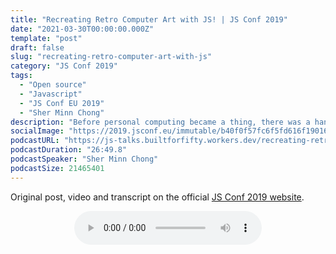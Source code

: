 ```yaml
---
title: "Recreating Retro Computer Art with JS! | JS Conf 2019"
date: "2021-03-30T00:00:00.000Z"
template: "post"
draft: false
slug: "recreating-retro-computer-art-with-js"
category: "JS Conf 2019"
tags:
  - "Open source"
  - "Javascript"
  - "JS Conf EU 2019"
  - "Sher Minn Chong"
description: "Before personal computing became a thing, there was a handful of programmers and artists saw computers as a tool beyond their intended purpose: to create art. In this talk, we will explore the early history of computer art, from ghostly oscilloscope paints to pre-ASCII text art. We’ll discuss how simple techniques with limited technology back then could yield compelling pieces. We’ll see how the history of computer displays and printers have evolved in the 1950s to 1980s. While quite a bit of retro art survives today, most of them do not come preserved with their algorithms. In this talk, I’ll also demo some attempts to recreate retro art pieces using p5.js, a JavaScript graphics library as well as talk through some of the techniques of creating generative computer art."
socialImage: "https://2019.jsconf.eu/immutable/b40f0f57fc6f5fd616f190160f7ddc86d11de10d/images/cms/sher-minn-chong-185c235c-1000-square.jpg"
podcastURL: "https://js-talks.builtforfifty.workers.dev/recreating-retro-computer-art-with-js.mp3"
podcastDuration: "26:49.8"
podcastSpeaker: "Sher Minn Chong"
podcastSize: 21465401
---
```


Original post, video and transcript on the official [JS Conf 2019 website](https://2019.jsconf.eu/sher-minn-chong/recreating-retro-computer-art-with-js.html).

<!-- End of podcast preview -->

<div style="text-align: center">
	<audio controls="controls">
		<source type="audio/mp3" src="https://js-talks.builtforfifty.workers.dev/recreating-retro-computer-art-with-js.mp3"></source>
		<p>Your browser does not support the audio element.</p>
	</audio>
</div>